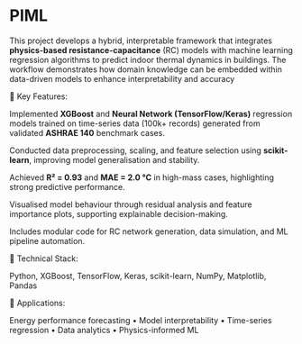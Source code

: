 # PIML
This project develops a hybrid, interpretable framework that integrates **physics-based resistance-capacitance** (RC) models with machine learning regression algorithms to predict indoor thermal dynamics in buildings. The workflow demonstrates how domain knowledge can be embedded within data-driven models to enhance interpretability and accuracy


🔹 Key Features:

Implemented **XGBoost** and **Neural Network (TensorFlow/Keras)** regression models trained on time-series data (100k+ records) generated from validated **ASHRAE 140** benchmark cases.

Conducted data preprocessing, scaling, and feature selection using **scikit-learn**, improving model generalisation and stability.

Achieved **R² = 0.93** and **MAE = 2.0 °C** in high-mass cases, highlighting strong predictive performance.

Visualised model behaviour through residual analysis and feature importance plots, supporting explainable decision-making.

Includes modular code for RC network generation, data simulation, and ML pipeline automation.


🔹 Technical Stack:

Python, XGBoost, TensorFlow, Keras, scikit-learn, NumPy, Matplotlib, Pandas


🔹 Applications:

Energy performance forecasting • Model interpretability • Time-series regression • Data analytics • Physics-informed ML
